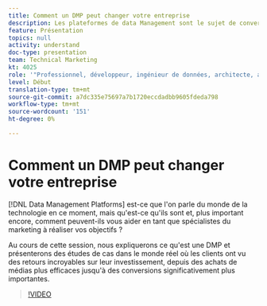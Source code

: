 ```yaml
---
title: Comment un DMP peut changer votre entreprise
description: Les plateformes de data Management sont le sujet de conversation du monde de la technologie en ce moment, mais qu'est-ce qu'elles sont et, plus important encore, comment peuvent-elles vous aider en tant que marketeurs à réaliser vos objectifs ? Au cours de cette session, nous expliquerons ce qu'est une DMP et présenterons des études de cas dans le monde réel où les clients ont vu des retours incroyables sur leur investissement, depuis des achats de médias plus efficaces jusqu'à des conversions significativement plus importantes.
feature: Présentation
topics: null
activity: understand
doc-type: presentation
team: Technical Marketing
kt: 4025
role: '"Professionnel, développeur, ingénieur de données, architecte, architecte de données, administrateur, responsable"'
level: Début
translation-type: tm+mt
source-git-commit: a7dc335e75697a7b1720eccdadbb9605fdeda798
workflow-type: tm+mt
source-wordcount: '151'
ht-degree: 0%

---
```



# Comment un DMP peut changer votre entreprise

[!DNL Data Management Platforms] est-ce que l&#39;on parle du monde de la technologie en ce moment, mais qu&#39;est-ce qu&#39;ils sont et, plus important encore, comment peuvent-ils vous aider en tant que spécialistes du marketing à réaliser vos objectifs ?

Au cours de cette session, nous expliquerons ce qu&#39;est une DMP et présenterons des études de cas dans le monde réel où les clients ont vu des retours incroyables sur leur investissement, depuis des achats de médias plus efficaces jusqu&#39;à des conversions significativement plus importantes.

>[!VIDEO](https://video.tv.adobe.com/v/29770/?quality=12)
